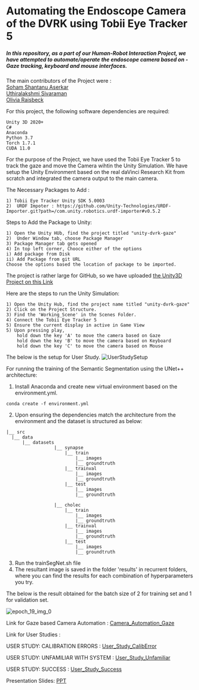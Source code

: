 # Automating the Endoscope Camera of the DVRK using Tobii Eye Tracker 5 

##### In this repository, as a part of our Human-Robot Interaction Project, we have attempted to automate/operate the endoscope camera based on - Gaze tracking, keyboard and mouse interfaces.

 The main contributors of the Project were :
 <br><a href="https://github.com/ssaserkar">Soham Shantanu Aserkar</a> 
 <br> <a href="https://github.com/UthiraS">Uthiralakshmi Sivaraman</a>
 <br><a href="https://github.com/oraisbeck">Olivia Raisbeck </a>

For this project, the following software dependencies are required:
```
Unity 3D 2020+
C#
Anaconda 
Python 3.7
Torch 1.7.1
CUDA 11.0
```

For the purpose of the Project, we have used the Tobii Eye Tracker 5 to track the gaze and move the Camera wihtin the Unity Simulation.
We have setup the Unity Environment based on the real daVinci Research Kit from scratch and integrated the camera output to the main camera. 

The Necessary Packages to Add :
```
1) Tobii Eye Tracker Unity SDK 5.0003
2)  URDF Impoter : https://github.com/Unity-Technologies/URDF-Importer.git?path=/com.unity.robotics.urdf-importer#v0.5.2
```


Steps to Add the Package to Unity:
```
1) Open the Unity HUb, find the project titled "unity-dvrk-gaze"
2)  Under Window tab, choose Package Manager
3) Package Manager tab gets opened
4) In top left corner, Chooce either of the options 
i) Add package from Disk
ii) Add Package from git URL
Choose the options based the location of package to be imported.
```
The project is rather large for GitHub, so we have uploaded <a href="https://wpi0-my.sharepoint.com/:u:/g/personal/usivaraman_wpi_edu/Ee6B_RqEKZ1Ap1ttD9kDsogBWvY9ve09cLM2yjlltgOngQ?e=GVpldC">the Unity3D Project on this Link</a>

Here are the steps to run the Unity Simulation:
```
1) Open the Unity Hub, find the project name titled "unity-dvrk-gaze"
2) Click on the Project Structure.
3) Find the 'Working_Scene' in the Scenes Folder.
4) Connect the Tobii Eye Tracker 5
5) Ensure the current display in active in Game View
5) Upon pressing play, 
    hold down the key 'A' to move the camera based on Gaze
    hold down the key 'B' to move the camera based on Keyboard
    hold down the key 'C' to move the camera based on Mouse
```
 The below is the setup for User Study.
![UserStudySetup](https://user-images.githubusercontent.com/116770046/208218618-96a51cf7-ba0d-4ebc-92fa-4dbd546d9ec0.png)

For running the training of the Semantic Segmentation using the UNet++ architecture:
1) Install Anaconda and create new virtual environment based on the environment.yml.
```
conda create -f environment.yml
```
2) Upon ensuring the dependencies match the architecture from the environment and the dataset is structured as below:
  ```
  |__ src
	|__ data
		|__ datasets
                    |__ synapse
                        |__ train
                            |__ images
                            |__ groundtruth
                        |__ trainval
                            |__ images
                            |__ groundtruth
                        |__ test
                            |__ images
                            |__ groundtruth
                            
                    |__ cholec
                        |__ train
                            |__ images
                            |__ groundtruth
                        |__ trainval
                            |__ images
                            |__ groundtruth
                        |__ test
                            |__ images
                            |__ groundtruth
 ```
 3) Run the trainSegNet.sh file
 4) The resultant image is saved in the folder 'results' in recurrent folders, where you can find the results for each combination of hyperparameters you try.
 
 The below is the result obtained for the batch size of 2 for training set and 1 for validation set.
 
 
 
![epoch_19_img_0](https://user-images.githubusercontent.com/116770046/207999666-a120461b-b423-49d0-b014-998cfa53c79a.png)

Link for Gaze based Camera Automation :
<a href="https://wpi0-my.sharepoint.com/:v:/g/personal/usivaraman_wpi_edu/EUL0wtehKXVNu8n_8E_CJDIBRAHIholjbrGPQMzy1pTndw?e=IiGIq0"> Camera_Automation_Gaze</a>

Link for User Studies : 


USER STUDY: CALIBRATION ERRORS :
<a href= "https://wpi0-my.sharepoint.com/:v:/g/personal/usivaraman_wpi_edu/ER5rcqUPqZJImXXvBN7sNgIB4YUCiVTtE88hxbHFqprZ7Q?e=2gelWm" >User_Study_CalibError</a>

USER STUDY: UNFAMILIAR WITH SYSTEM :
<a href="https://wpi0-my.sharepoint.com/:v:/g/personal/usivaraman_wpi_edu/EeGYe23U7p5DjZ6iRbZDu50BhNxZgvnJSXl1w2eY5Sl_wQ?e=e3XCvh">User_Study_Unfamiliar</a>


USER STUDY: SUCCESS : 
<a href="https://wpi0-my.sharepoint.com/:v:/g/personal/usivaraman_wpi_edu/EfbHE9M9_CVNj6qIN3eiD2kBhBIx2uFMpdKmqVteR6ydzw?e=ZiPZWg">User_Study_Success</a>


Presentation Slides:
<a href="https://wpi0-my.sharepoint.com/:b:/g/personal/usivaraman_wpi_edu/ESmzHp1pn4ZKv7noHQBPpQABVRyosfEyHJs1rCtQHcC0Lw?e=1tTESS">PPT</a>

